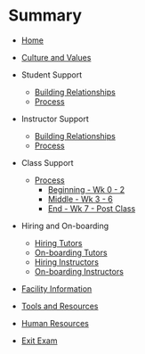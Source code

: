 # Summary

* [Home](home.md)
* [Culture and Values](steps/cultureAndValues.md)

* Student Support
    * [Building Relationships](steps/studentSupportBuildingRelationships.md)
    * [Process](steps/studentSupportProcess.md)

* Instructor Support
    * [Building Relationships](steps/instructorSupportBuildingRelationships.md)
    * [Process](steps/instructorSupportProcess.md)

* Class Support
    * [Process](steps/classSupportProcess.md)
        * [Beginning - Wk 0 - 2](steps/classBeginning.md)
        * [Middle - Wk 3 - 6](steps/classMiddle.md)
        * [End - Wk 7 - Post Class](steps/classEnd.md)

* Hiring and On-boarding
    * [Hiring Tutors](steps/hiringTutorProcess.md)
    * [On-boarding Tutors](steps/onboardingTutorProcess.md)
    * [Hiring Instructors](steps/hiringInstructorProcess.md)
    * [On-boarding Instructors](steps/onboardingInstructorProcess.md)

* [Facility Information](steps/facilityInformation.md)
* [Tools and Resources](steps/toolsAndResources.md)
* [Human Resources](steps/humanResources.md)
* [Exit Exam](exams/finalExam.md)